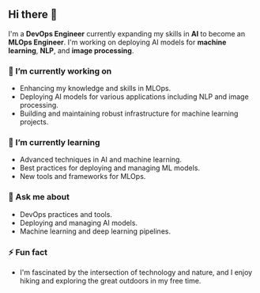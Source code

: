 ## Hi there 👋

I'm a **DevOps Engineer** currently expanding my skills in **AI** to become an **MLOps Engineer**. I'm working on deploying AI models for **machine learning**, **NLP**, and **image processing**.

### 🔭 I’m currently working on
- Enhancing my knowledge and skills in MLOps.
- Deploying AI models for various applications including NLP and image processing.
- Building and maintaining robust infrastructure for machine learning projects.

### 🌱 I’m currently learning
- Advanced techniques in AI and machine learning.
- Best practices for deploying and managing ML models.
- New tools and frameworks for MLOps.

### 💬 Ask me about
- DevOps practices and tools.
- Deploying and managing AI models.
- Machine learning and deep learning pipelines.


### ⚡ Fun fact
- I'm fascinated by the intersection of technology and nature, and I enjoy hiking and exploring the great outdoors in my free time.
